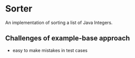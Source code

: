 # Sorter

An implementation of sorting a list of Java Integers.

## Challenges of example-base approach

- easy to make mistakes in test cases